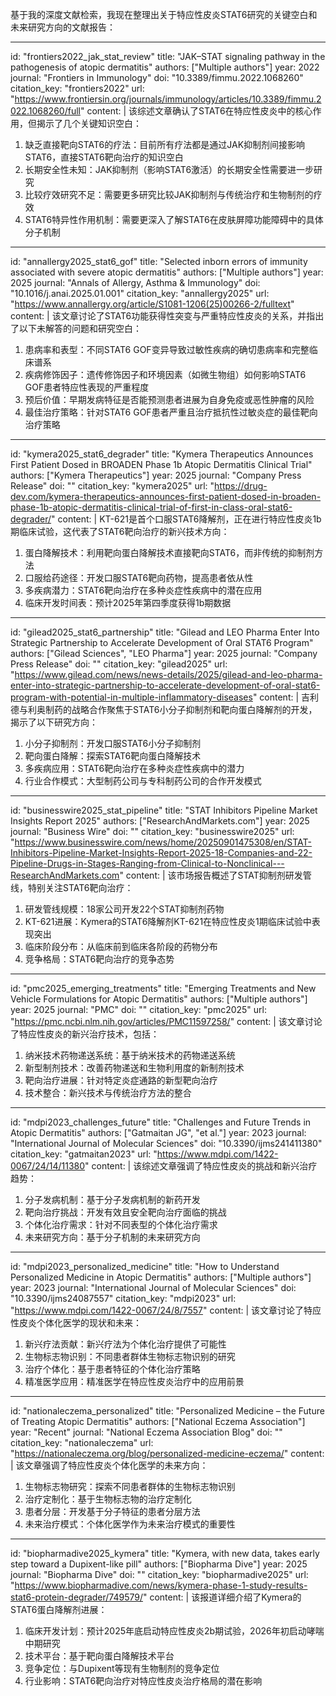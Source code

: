 基于我的深度文献检索，我现在整理出关于特应性皮炎STAT6研究的关键空白和未来研究方向的文献报告：

----
id: "frontiers2022_jak_stat_review"
title: "JAK–STAT signaling pathway in the pathogenesis of atopic dermatitis"
authors: ["Multiple authors"]
year: 2022
journal: "Frontiers in Immunology"
doi: "10.3389/fimmu.2022.1068260"
citation_key: "frontiers2022"
url: "https://www.frontiersin.org/journals/immunology/articles/10.3389/fimmu.2022.1068260/full"
content: |
  该综述文章确认了STAT6在特应性皮炎中的核心作用，但揭示了几个关键知识空白：
  1. 缺乏直接靶向STAT6的疗法：目前所有疗法都是通过JAK抑制剂间接影响STAT6，直接STAT6靶向治疗的知识空白
  2. 长期安全性未知：JAK抑制剂（影响STAT6激活）的长期安全性需要进一步研究
  3. 比较疗效研究不足：需要更多研究比较JAK抑制剂与传统治疗和生物制剂的疗效
  4. STAT6特异性作用机制：需要更深入了解STAT6在皮肤屏障功能障碍中的具体分子机制

----
id: "annallergy2025_stat6_gof"
title: "Selected inborn errors of immunity associated with severe atopic dermatitis"
authors: ["Multiple authors"]
year: 2025
journal: "Annals of Allergy, Asthma & Immunology"
doi: "10.1016/j.anai.2025.01.001"
citation_key: "annallergy2025"
url: "https://www.annallergy.org/article/S1081-1206(25)00266-2/fulltext"
content: |
  该文章讨论了STAT6功能获得性突变与严重特应性皮炎的关系，并指出了以下未解答的问题和研究空白：
  1. 患病率和表型：不同STAT6 GOF变异导致过敏性疾病的确切患病率和完整临床谱系
  2. 疾病修饰因子：遗传修饰因子和环境因素（如微生物组）如何影响STAT6 GOF患者特应性表现的严重程度
  3. 预后价值：早期发病特征是否能预测患者进展为自身免疫或恶性肿瘤的风险
  4. 最佳治疗策略：针对STAT6 GOF患者严重且治疗抵抗性过敏炎症的最佳靶向治疗策略

----
id: "kymera2025_stat6_degrader"
title: "Kymera Therapeutics Announces First Patient Dosed in BROADEN Phase 1b Atopic Dermatitis Clinical Trial"
authors: ["Kymera Therapeutics"]
year: 2025
journal: "Company Press Release"
doi: ""
citation_key: "kymera2025"
url: "https://drug-dev.com/kymera-therapeutics-announces-first-patient-dosed-in-broaden-phase-1b-atopic-dermatitis-clinical-trial-of-first-in-class-oral-stat6-degrader/"
content: |
  KT-621是首个口服STAT6降解剂，正在进行特应性皮炎1b期临床试验，这代表了STAT6靶向治疗的新兴技术方向：
  1. 蛋白降解技术：利用靶向蛋白降解技术直接靶向STAT6，而非传统的抑制剂方法
  2. 口服给药途径：开发口服STAT6靶向药物，提高患者依从性
  3. 多疾病潜力：STAT6靶向治疗在多种炎症性疾病中的潜在应用
  4. 临床开发时间表：预计2025年第四季度获得1b期数据

----
id: "gilead2025_stat6_partnership"
title: "Gilead and LEO Pharma Enter Into Strategic Partnership to Accelerate Development of Oral STAT6 Program"
authors: ["Gilead Sciences", "LEO Pharma"]
year: 2025
journal: "Company Press Release"
doi: ""
citation_key: "gilead2025"
url: "https://www.gilead.com/news/news-details/2025/gilead-and-leo-pharma-enter-into-strategic-partnership-to-accelerate-development-of-oral-stat6-program-with-potential-in-multiple-inflammatory-diseases"
content: |
  吉利德与利奥制药的战略合作聚焦于STAT6小分子抑制剂和靶向蛋白降解剂的开发，揭示了以下研究方向：
  1. 小分子抑制剂：开发口服STAT6小分子抑制剂
  2. 靶向蛋白降解：探索STAT6靶向蛋白降解技术
  3. 多疾病应用：STAT6靶向治疗在多种炎症性疾病中的潜力
  4. 行业合作模式：大型制药公司与专科制药公司的合作开发模式

----
id: "businesswire2025_stat_pipeline"
title: "STAT Inhibitors Pipeline Market Insights Report 2025"
authors: ["ResearchAndMarkets.com"]
year: 2025
journal: "Business Wire"
doi: ""
citation_key: "businesswire2025"
url: "https://www.businesswire.com/news/home/20250901475308/en/STAT-Inhibitors-Pipeline-Market-Insights-Report-2025-18-Companies-and-22-Pipeline-Drugs-in-Stages-Ranging-from-Clinical-to-Nonclinical---ResearchAndMarkets.com"
content: |
  该市场报告概述了STAT抑制剂研发管线，特别关注STAT6靶向治疗：
  1. 研发管线规模：18家公司开发22个STAT抑制剂药物
  2. KT-621进展：Kymera的STAT6降解剂KT-621在特应性皮炎1期临床试验中表现突出
  3. 临床阶段分布：从临床前到临床各阶段的药物分布
  4. 竞争格局：STAT6靶向治疗的竞争态势

----
id: "pmc2025_emerging_treatments"
title: "Emerging Treatments and New Vehicle Formulations for Atopic Dermatitis"
authors: ["Multiple authors"]
year: 2025
journal: "PMC"
doi: ""
citation_key: "pmc2025"
url: "https://pmc.ncbi.nlm.nih.gov/articles/PMC11597258/"
content: |
  该文章讨论了特应性皮炎的新兴治疗技术，包括：
  1. 纳米技术药物递送系统：基于纳米技术的药物递送系统
  2. 新型制剂技术：改善药物递送和生物利用度的新制剂技术
  3. 靶向治疗进展：针对特定炎症通路的新型靶向治疗
  4. 技术整合：新兴技术与传统治疗方法的整合

----
id: "mdpi2023_challenges_future"
title: "Challenges and Future Trends in Atopic Dermatitis"
authors: ["Gatmaitan JG", "et al."]
year: 2023
journal: "International Journal of Molecular Sciences"
doi: "10.3390/ijms241411380"
citation_key: "gatmaitan2023"
url: "https://www.mdpi.com/1422-0067/24/14/11380"
content: |
  该综述文章强调了特应性皮炎的挑战和新兴治疗趋势：
  1. 分子发病机制：基于分子发病机制的新药开发
  2. 靶向治疗挑战：开发有效且安全靶向治疗面临的挑战
  3. 个体化治疗需求：针对不同表型的个体化治疗需求
  4. 未来研究方向：基于分子机制的未来研究方向

----
id: "mdpi2023_personalized_medicine"
title: "How to Understand Personalized Medicine in Atopic Dermatitis"
authors: ["Multiple authors"]
year: 2023
journal: "International Journal of Molecular Sciences"
doi: "10.3390/ijms24087557"
citation_key: "mdpi2023"
url: "https://www.mdpi.com/1422-0067/24/8/7557"
content: |
  该文章讨论了特应性皮炎个体化医学的现状和未来：
  1. 新兴疗法贡献：新兴疗法为个体化治疗提供了可能性
  2. 生物标志物识别：不同患者群体生物标志物识别的研究
  3. 治疗个体化：基于患者特征的个体化治疗策略
  4. 精准医学应用：精准医学在特应性皮炎治疗中的应用前景

----
id: "nationaleczema_personalized"
title: "Personalized Medicine – the Future of Treating Atopic Dermatitis"
authors: ["National Eczema Association"]
year: "Recent"
journal: "National Eczema Association Blog"
doi: ""
citation_key: "nationaleczema"
url: "https://nationaleczema.org/blog/personalized-medicine-eczema/"
content: |
  该文章强调了特应性皮炎个体化医学的未来方向：
  1. 生物标志物研究：探索不同患者群体的生物标志物识别
  2. 治疗定制化：基于生物标志物的治疗定制化
  3. 患者分层：开发基于分子特征的患者分层方法
  4. 未来治疗模式：个体化医学作为未来治疗模式的重要性

----
id: "biopharmadive2025_kymera"
title: "Kymera, with new data, takes early step toward a Dupixent-like pill"
authors: ["Biopharma Dive"]
year: 2025
journal: "Biopharma Dive"
doi: ""
citation_key: "biopharmadive2025"
url: "https://www.biopharmadive.com/news/kymera-phase-1-study-results-stat6-protein-degrader/749579/"
content: |
  该报道详细介绍了Kymera的STAT6蛋白降解剂进展：
  1. 临床开发计划：预计2025年底启动特应性皮炎2b期试验，2026年初启动哮喘中期研究
  2. 技术平台：基于靶向蛋白降解技术平台
  3. 竞争定位：与Dupixent等现有生物制剂的竞争定位
  4. 行业影响：STAT6靶向治疗对特应性皮炎治疗格局的潜在影响